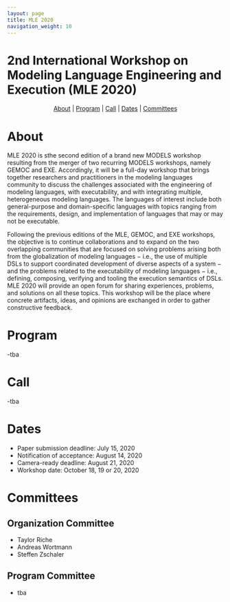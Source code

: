```yaml
---
layout: page
title: MLE 2020
navigation_weight: 10
---
```


<p align="center">
<h1>2nd International Workshop on Modeling Language Engineering and Execution (MLE 2020)</h1>
</p>

<p align="center">
  <a href="https://mleworkshop.github.io/editions/mle2020.html#About">About</a> | <a href="https://mleworkshop.github.io/editions/mle2020.html#Program">Program</a> | <a href="https://mleworkshop.github.io/editions/mle2020.html#Call">Call</a> | <a href="https://mleworkshop.github.io/editions/mle2020.html#Dates">Dates</a> | <a href="https://mleworkshop.github.io/editions/mle2020.html#Committees">Committees</a>
</p>

# About
MLE 2020 is sthe second edition of a brand new MODELS workshop resulting from the merger of two recurring MODELS workshops, namely GEMOC and EXE. Accordingly, it will be a full-day workshop that brings together researchers and practitioners in the modeling languages community to discuss the challenges associated with the engineering of modeling languages, with executability, and with integrating multiple, heterogeneous modeling languages. The languages of interest include both general-purpose and domain-specific languages with topics ranging from the requirements, design, and implementation of languages that may or may not be executable.

Following the previous editions of the MLE, GEMOC, and EXE workshops, the objective is to continue collaborations and to expand on the two overlapping communities that are focused on solving problems arising both from the globalization of modeling languages − i.e., the use of multiple DSLs to support coordinated development of diverse aspects of a system − and the problems related to the executability of modeling languages − i.e., defining, composing, verifying and tooling the execution semantics of DSLs. MLE 2020 will provide an open forum for sharing experiences, problems, and solutions on all these topics. This workshop will be the place where concrete artifacts, ideas, and opinions are exchanged in order to gather constructive feedback.

# Program
-tba

# Call
-tba

# Dates
- Paper submission deadline: July 15, 2020
- Notification of acceptance: August 14, 2020
- Camera-ready deadline: August 21, 2020
- Workshop date: October 18, 19 or 20, 2020

# Committees

## Organization Committee
- Taylor Riche 
- Andreas Wortmann
- Steffen Zschaler

## Program Committee
- tba
